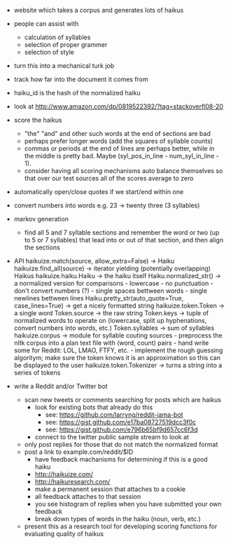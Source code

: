 - website which takes a corpus and generates lots of haikus
- people can assist with
	- calculation of syllables
	- selection of proper grammer
	- selection of style
- turn this into a mechanical turk job

- track how far into the document it comes from
- haiku_id is the hash of the normalized haiku

- look at http://www.amazon.com/dp/0819522392/?tag=stackoverfl08-20

- score the haikus
	- "the" "and" and other such words at the end of sections are bad
	- perhaps prefer longer words (add the squares of syllable counts)
	- commas or periods at the end of lines are perhaps better, while in the
	  middle is pretty bad. Maybe (syl_pos_in_line - num_syl_in_line - 1).
	- consider having all scoring mechanisms auto balance themselves so that
	  over our test sources all of the scores average to zero
	
- automatically open/close quotes if we start/end within one

- convert numbers into words
	e.g. 23 -> twenty three (3 syllables)

- markov generation
	- find all 5 and 7 syllable sections and remember the word or two (up to 5 or
	  7 syllables) that lead into or out of that section, and then align the
	  sections

- API
	haikuize.match(source, allow_extra=False) -> Haiku
	haikuize.find_all(source) -> iterator yielding (potentially overlapping) Haikus
	haikuize.haiku.Haiku -> the haiku itself
		Haiku.normalized_str() -> a normalized version for comparisons
			- lowercase
			- no punctuation
			- don't convert numbers (?)
			- single spaces bettween words
			- single newlines bettween lines
		Haiku.pretty_str(auto_quote=True, case_lines=True) -> get a nicely formatted string
	haikuize.token.Token -> a single word
		Token.source -> the raw string
		Token.keys -> tuple of normalized words to operate on (lowercase, split
			up hyphenations, convert numbers into words, etc.)
		Token.syllables -> sum of syllables
	haikuize.corpus -> module for syllable couting sources
		- preprocess the nltk corpus into a plan text file with (word, count) pairs
		- hand write some for Reddit: LOL, LMAO, FTFY, etc.
		- implement the rough guessing algoritym; make sure the token knows it is
		  an approximation so this can be displayed to the user
	haikuize.token.Tokenizer -> turns a string into a series of tokens

- write a Reddit and/or Twitter bot
	- scan new tweets or comments searching for posts which are haikus
		- look for existing bots that already do this
			- see: https://github.com/larryng/reddit-iama-bot
			- see: https://gist.github.com/e17ba08727519dcc3f0c
			- see: https://gist.github.com/e796b65bf9d657cc6f3d
		- connect to the twitter public sample stream to look at
	- only post replies for those that do not match the normalized format
	- post a link to example.com/reddit/$ID
		- have feedback machanisms for determining if this is a good haiku
		- http://haikuize.com/
		- http://haikuresearch.com/
		- make a permanent session that attaches to a cookie
		- all feedback attaches to that session
		- you see histogram of replies when you have submitted your own feedback
		- break down types of words in the haiku (noun, verb, etc.)
	- present this as a research tool for developing scoring functions for
	  evaluating quality of haikus